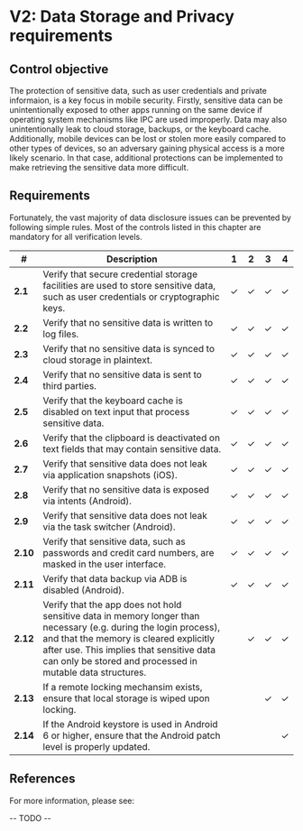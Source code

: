 # V2: Data Storage and Privacy requirements

## Control objective

The protection of sensitive data, such as user credentials and private informaion, is a key focus in mobile security. Firstly, sensitive data can be unintentionally exposed to other apps running on the same device if operating system mechanisms like IPC are used improperly. Data may also unintentionally leak to cloud storage, backups, or the keyboard cache. Additionally, mobile devices can be lost or stolen more easily compared to other types of devices, so an adversary gaining physical access is a more likely scenario. In that case, additional protections can be implemented to make retrieving the sensitive data more difficult.

## Requirements

Fortunately, the vast majority of data disclosure issues can be prevented by following simple rules. Most of the controls listed in this chapter are mandatory for all verification levels.

| # | Description | 1 | 2 | 3 | 4 |
| --- | --- | --- | --- | --- | --- |
| **2.1** | Verify that secure credential storage facilities are used to store sensitive data, such as user credentials or cryptographic keys. | ✓ | ✓ | ✓ | ✓ |
| **2.2** | Verify that no sensitive data is written to log files. | ✓ | ✓ | ✓ | ✓ |
| **2.3** | Verify that no sensitive data is synced to cloud storage in plaintext. | ✓ | ✓ | ✓ | ✓ |
| **2.4** | Verify that no sensitive data is sent to third parties. | ✓ | ✓ | ✓ | ✓ |
| **2.5** | Verify that the keyboard cache is disabled on text input that process sensitive data. | ✓ | ✓ | ✓ | ✓ |
| **2.6** | Verify that the clipboard is deactivated on text fields that may contain sensitive data. | ✓ | ✓ | ✓ | ✓ |
| **2.7** | Verify that sensitive data does not leak via application snapshots (iOS). | ✓ | ✓ | ✓ | ✓ |
| **2.8** | Verify that no sensitive data is exposed via intents (Android). | ✓ | ✓ | ✓ | ✓ |
| **2.9** | Verify that sensitive data does not leak via the task switcher (Android). | ✓ | ✓ | ✓ | ✓ |
| **2.10** | Verify that sensitive data, such as passwords and credit card numbers, are masked in the user interface. | ✓ | ✓ | ✓ | ✓ |
| **2.11** | Verify that data backup via ADB is disabled (Android). | ✓ | ✓ | ✓ | ✓ |
| **2.12** | Verify that the app does not hold sensitive data in memory longer than necessary (e.g. during the login process), and that the memory is cleared explicitly after use. This implies that sensitive data can only be stored and processed in mutable data structures. |  | ✓ | ✓ | ✓ |
| **2.13** | If a remote locking mechansim exists, ensure that local storage is wiped upon locking. |  |  | ✓ | ✓ |
| **2.14** | If the Android keystore is used in Android 6 or higher, ensure that the Android patch level is properly updated. |  |  | | ✓ |


## References

For more information, please see:

-- TODO --
